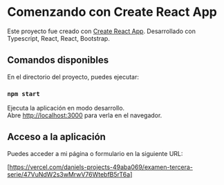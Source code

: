 # Comenzando con Create React App

Este proyecto fue creado con [Create React App](https://github.com/facebook/create-react-app).
Desarrollado con Typescript, React, React, Bootstrap.  

## Comandos disponibles

En el directorio del proyecto, puedes ejecutar:

### `npm start`

Ejecuta la aplicación en modo desarrollo.\
Abre [http://localhost:3000](http://localhost:3000) para verla en el navegador.


## Acceso a la aplicación

Puedes acceder a mi página o formulario en la siguiente URL:

[https://vercel.com/daniels-projects-49aba069/examen-tercera-serie/47VuNdW2s3wMrwV76WtebfB5rT6a]


